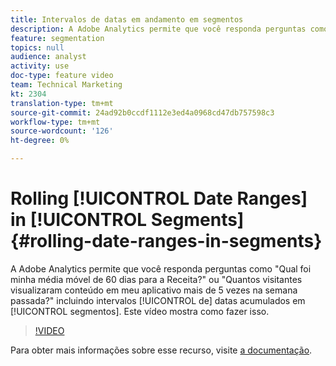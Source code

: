 ```yaml
---
title: Intervalos de datas em andamento em segmentos
description: A Adobe Analytics permite que você responda perguntas como - Qual foi a minha média móvel de 60 dias para a Receita? ou - Quantos visitantes visualizaram conteúdo em meu aplicativo mais de 5 vezes na semana passada? incluindo intervalos de datas em andamento em segmentos. Este vídeo mostra como fazer isso.
feature: segmentation
topics: null
audience: analyst
activity: use
doc-type: feature video
team: Technical Marketing
kt: 2304
translation-type: tm+mt
source-git-commit: 24ad92b0ccdf1112e3ed4a0968cd47db757598c3
workflow-type: tm+mt
source-wordcount: '126'
ht-degree: 0%

---
```



# Rolling [!UICONTROL Date Ranges] in [!UICONTROL Segments] {#rolling-date-ranges-in-segments}

A Adobe Analytics permite que você responda perguntas como &quot;Qual foi minha média móvel de 60 dias para a Receita?&quot; ou &quot;Quantos visitantes visualizaram conteúdo em meu aplicativo mais de 5 vezes na semana passada?&quot; incluindo intervalos [!UICONTROL de] datas acumulados em [!UICONTROL segmentos]. Este vídeo mostra como fazer isso.

>[!VIDEO](https://video.tv.adobe.com/v/25403/?quality=12)

Para obter mais informações sobre esse recurso, visite [a documentação](https://marketing.adobe.com/resources/help/en_US/analytics/segment/index.html?f=seg_build_ui).
